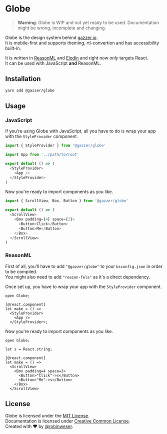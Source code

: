# Globe

> **Warning**: Globe is WIP and not yet ready to be used. Documentation might be wrong, incomplete and changing.

Globe is the design system behind [gazzer.io](https://gazzer.io).<br>
It is mobile-first and supports theming, rtl-convertion and has accessibility built-in.

It is written in [ReasonML](https://reasonml.github.io) and [Elodin](https://elodin.dev) and right now _only_ targets React.<br>
It can be used with JavaScript **and** ReasonML.

## Installation

```sh
yarn add @gazzer/globe
```

## Usage

### JavaScript

If you're using Globe with JavaScript, all you have to do is wrap your app with the `StyleProvider` component.

```javascript
import { StyleProvider } from '@gazzer/globe'

import App from '../path/to/root'

export default () => (
  <StyleProvider>
    <App />
  </StyleProvider>
)
```

Now you're ready to import components as you like.

```javascript
import { ScrollView, Box, Button } from '@gazzer/globe'

export default () => (
  <ScrollView>
    <Box padding={4} space={2}>
      <Button>Click</Button>
      <Button>Me</Button>
    </Box>
  </ScrollView>
)
```

### ReasonML

First of all, you'll have to add `"@gazzer/globe"` to your `bsconfig.json` in order to be compiled.<br>
You might also need to add `"reason-fela"` as it's a direct dependency.

Once set up, you have to wrap your app with the `StyleProvider` component.

```reason
open Globe;

[@react.component]
let make = () =>
  <StyleProvider>
    <App />
  </StyleProvider>;
```

Now you're ready to import components as you like.

```reason
open Globe;

let s = React.string;

[@react.component]
let make = () =>
  <ScrollView>
    <Box padding=4 space=2>
      <Button>"Click"->s</Button>
      <Button>"Me"->s</Button>
    </Box>
  </ScrollView>
```

## License

Globe is licensed under the [MIT License](http://opensource.org/licenses/MIT).<br>
Documentation is licensed under [Creative Common License](http://creativecommons.org/licenses/by/4.0/).<br>
Created with ♥ by [@robinweser](http://weser.io).
